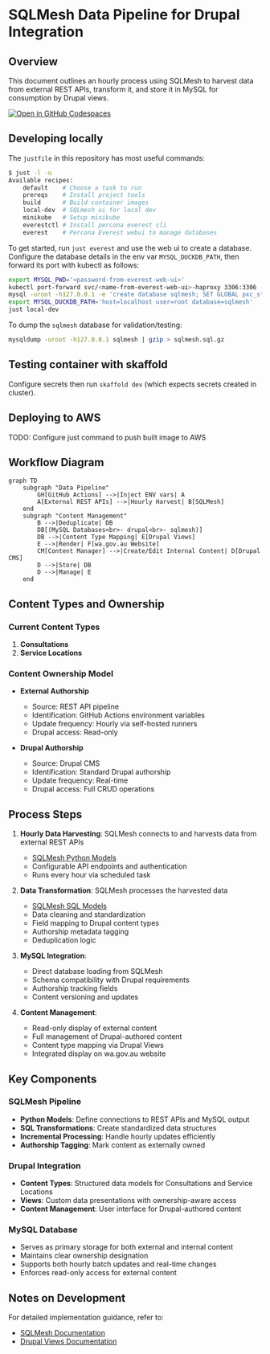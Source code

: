 # SQLMesh Data Pipeline for Drupal Integration
## Overview
This document outlines an hourly process using SQLMesh to harvest data from external REST APIs, transform it, and store it in MySQL for consumption by Drupal views.

[![Open in GitHub Codespaces](https://github.com/codespaces/badge.svg)](https://codespaces.new/wagov-dtt/wa.gov.au_harvest-consultations)

## Developing locally
The `justfile` in this repository has most useful commands:

```bash
$ just -l -u
Available recipes:
    default    # Choose a task to run
    prereqs    # Install project tools
    build      # Build container images
    local-dev  # SQLmesh ui for local dev
    minikube   # Setup minikube
    everestctl # Install percona everest cli
    everest    # Percona Everest webui to manage databases
```

To get started, run `just everest` and use the web ui to create a database. Configure the database details in the env var `MYSQL_DUCKDB_PATH`, then forward its port with kubectl as follows:

```bash
export MYSQL_PWD='<password-from-everest-web-ui>'
kubectl port-forward svc/<name-from-everest-web-ui>-haproxy 3306:3306 -n everest &
mysql -uroot -h127.0.0.1 -e 'create database sqlmesh; SET GLOBAL pxc_strict_mode=PERMISSIVE;'
export MYSQL_DUCKDB_PATH='host=localhost user=root database=sqlmesh'
just local-dev
```

To dump the `sqlmesh` database for validation/testing:

```bash
mysqldump -uroot -h127.0.0.1 sqlmesh | gzip > sqlmesh.sql.gz
```

## Testing container with skaffold

Configure secrets then run `skaffold dev` (which expects secrets created in cluster).

## Deploying to AWS

TODO: Configure just command to push built image to AWS

## Workflow Diagram
```mermaid
graph TD
    subgraph "Data Pipeline"
        GH[GitHub Actions] -->|Inject ENV vars| A
        A[External REST APIs] -->|Hourly Harvest| B[SQLMesh]
    end
    subgraph "Content Management"
        B -->|Deduplicate| DB
        DB[(MySQL Databases<br>- drupal<br>- sqlmesh)]
        DB -->|Content Type Mapping| E[Drupal Views]
        E -->|Render| F[wa.gov.au Website]
        CM[Content Manager] -->|Create/Edit Internal Content| D[Drupal CMS]
        D -->|Store| DB
        D -->|Manage| E
    end
```

## Content Types and Ownership

### Current Content Types
1. **Consultations**
2. **Service Locations**

### Content Ownership Model
- **External Authorship**
  - Source: REST API pipeline
  - Identification: GitHub Actions environment variables
  - Update frequency: Hourly via self-hosted runners
  - Drupal access: Read-only

- **Drupal Authorship**
  - Source: Drupal CMS
  - Identification: Standard Drupal authorship
  - Update frequency: Real-time
  - Drupal access: Full CRUD operations

## Process Steps

1. **Hourly Data Harvesting**: SQLMesh connects to and harvests data from external REST APIs
   - [SQLMesh Python Models](https://sqlmesh.readthedocs.io/en/stable/concepts/models/python_models/)
   - Configurable API endpoints and authentication
   - Runs every hour via scheduled task

2. **Data Transformation**: SQLMesh processes the harvested data
   - [SQLMesh SQL Models](https://sqlmesh.readthedocs.io/en/stable/concepts/models/sql_models/)
   - Data cleaning and standardization
   - Field mapping to Drupal content types
   - Authorship metadata tagging
   - Deduplication logic

3. **MySQL Integration**: 
   - Direct database loading from SQLMesh
   - Schema compatibility with Drupal requirements
   - Authorship tracking fields
   - Content versioning and updates

4. **Content Management**:
   - Read-only display of external content
   - Full management of Drupal-authored content
   - Content type mapping via Drupal Views
   - Integrated display on wa.gov.au website

## Key Components

### SQLMesh Pipeline
- **Python Models**: Define connections to REST APIs and MySQL output
- **SQL Transformations**: Create standardized data structures
- **Incremental Processing**: Handle hourly updates efficiently
- **Authorship Tagging**: Mark content as externally owned

### Drupal Integration
- **Content Types**: Structured data models for Consultations and Service Locations
- **Views**: Custom data presentations with ownership-aware access
- **Content Management**: User interface for Drupal-authored content

### MySQL Database
- Serves as primary storage for both external and internal content
- Maintains clear ownership designation
- Supports both hourly batch updates and real-time changes
- Enforces read-only access for external content

## Notes on Development
For detailed implementation guidance, refer to:
- [SQLMesh Documentation](https://sqlmesh.com/docs/)
- [Drupal Views Documentation](https://www.drupal.org/docs/user_guide/en/views-chapter.html)
